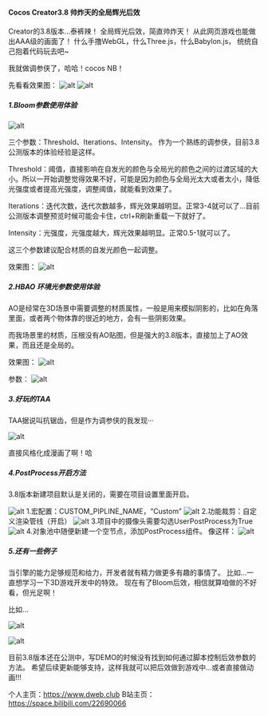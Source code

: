 #### Cocos Creator3.8 帅炸天的全局辉光后效

Creator的3.8版本...泰裤辣！
全局辉光后效，简直帅炸天！
从此网页游戏也能做出AAA级的画面了！
什么手撸WebGL，什么Three.js，什么Babylon.js，
统统自己抱着代码玩去吧~

我就做调参侠了，哈哈！cocos NB！

先看看效果图：
![alt](img/1.png)
![alt](img/2.png)

##### 1.Bloom参数使用体验

![alt](img/3.png)

三个参数：Threshold、Iterations、Intensity。
作为一个熟练的调参侠，目前3.8公测版本的体验经验是这样。

Threshold：阈值，直接影响在自发光的颜色与全局光的颜色之间的过渡区域的大小。所以一开始调整觉得效果不好，可能是因为颜色与全局光太大或者太小，降低光强度或者提高光强度，调整阈值，就能看到效果了。

Iterations：迭代次数，迭代次数越多，辉光效果越明显。正常3-4就可以了...目前公测版本调整预览时候可能会卡住，ctrl+R刷新重载一下就好了。

Intensity：光强度，光强度越大，辉光效果越明显。正常0.5-1就可以了。

这三个参数建议配合材质的自发光颜色一起调整。

效果图：
![alt](img/2.png)

##### 2.HBAO 环境光参数使用体验

AO是经常在3D场景中需要调整的材质属性，一般是用来模拟阴影的，比如在角落里面，或者两个物体靠的很近的地方，会有一些阴影效果。

而我场景里的材质，压根没有AO贴图，但是强大的3.8版本，直接加上了AO效果，而且还是全局的。

效果图：
![alt](img/4.png)

参数：
![alt](img/5.png)


##### 3.好玩的TAA

TAA据说叫抗锯齿，但是作为调参侠的我发现···

![alt](img/6.png)

直接风格化成漫画了啊！哈


##### 4.PostProcess开启方法

3.8版本新建项目默认是关闭的，需要在项目设置里面开启。

![alt](img/7.png)
1.宏配置：CUSTOM_PIPLINE_NAME，“Custom”
![alt](img/8.png)
2.功能裁剪：自定义渲染管线（开启）
![alt](img/9.png)
3.项目中的摄像头需要勾选UserPostProcess为True
![alt](img/11.png)
4.对象池中随便新建一个空节点，添加PostProcess组件。
像这样：
![alt](img/10.png)



##### 5.还有一些例子

当引擎的能力足够规范和给力，开发者就有精力做更多有趣的事情了。
比如...一直想学习一下3D游戏开发中的特效。
现在有了Bloom后效，相信就算咱做的不好看，但光足啊！

比如...

![alt](img/12.gif)

![alt](img/13.gif)


目前3.8版本还在公测中，写DEMO的时候没有找到如何通过脚本控制后效参数的方法。
希望后续更新能够支持，这样我就可以把后效做到游戏中...或者直接做动画!!!




个人主页：https://www.dweb.club
B站主页：https://space.bilibili.com/22690066



